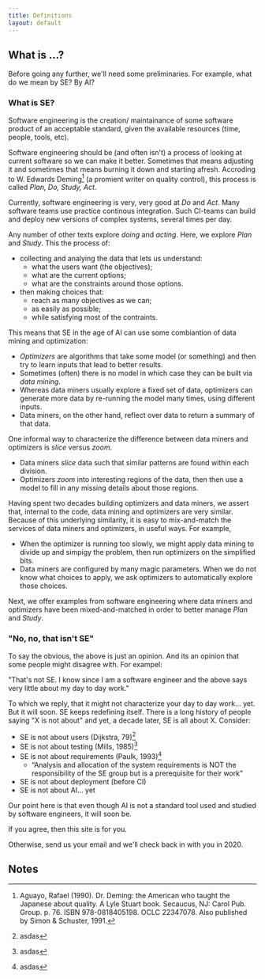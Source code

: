 ```yaml
---
title: Definitions
layout: default
---
```


## What is ...?

Before going any further, we'll need some preliminaries. For example,
what do we mean  by SE? By AI?

### What is SE?

Software engineering is the creation/ maintainance of some software
product of an acceptable standard, given the available resources (time,
people, tools, etc).

Software engineering should be (and often isn't) a process of looking
at current software so we can make it better.  Sometimes that means
adjusting it and sometimes that means burning it down and starting afresh.
Accroding to W. Edwards Deming[^1] (a promient writer on quality control),
this process is called _Plan, Do, Study, Act_.

Currently, software engineering is very, very good at _Do_ and _Act_. Many
software teams use practice continous integration. Such CI-teams can
build and deploy new versions of complex systems, several times per day.

Any number of other texts explore _doing_ and _acting_.  Here, we explore
_Plan_ and _Study_. This the process of:

- collecting and analying the data that lets us understand:
     - what the users want (the objectives);
     - what are the current options;
     - what are the constraints around those options.
- then making choices that:
     - reach as many objectives as we can;
     - as easily as possible;
     - while satisfying most of the contraints.

This means that SE in the age of AI
can use some combiantion of data mining and optimization:

- _Optimizers_ are algorithms
that take some model (or something)
and then try to learn inputs that lead to better results.
- Sometimes (often) there is no model in which
case they can be built via _data mining_.
- Whereas data miners usually explore a fixed
set of data, optimizers can generate more data by re-running the model 
many times,
using different inputs.
- Data miners, on the other hand,
reflect over data to return a
summary of that data.

One informal way to characterize the difference between data miners and optimizers is _slice_ versus _zoom_.

- Data miners _slice_  data such that similar patterns  are found within each division.
- Optimizers  _zoom_ into interesting regions of the data,
then then use a model to fill  in any missing details
about those regions. 

Having spent two decades building optimizers and data miners,
we assert that, internal to the code,
 data mining and optimizers are very similar.
Because of this underlying similarity, it is easy
to mix-and-match the services of data miners and optimizers,
in useful ways.
For example,

- When the optimizer is running too slowly, we might apply data mining
  to divide up and simpigy the problem, then run optimizers on 
  the simplified bits.
- Data miners are configured by many magic parameters. When we do not know
  what choices to apply, we ask optimizers to automatically
  explore those choices.

Next, we offer examples from software engineering where
data miners and optimizers have been mixed-and-matched in order
to better manage _Plan_ and _Study_.

### "No, no, that isn't SE"

To say the obvious, the above is just an opinion. And its an opinion that some people might disagree with.
For exampel:

"That's not SE. I know since I am a software engineer and the above says very little about my day to day work." 

To which we reply, that it might not characterize your day to day work... yet. But it will soon. SE keeps
redefining itself. There is a long history of people saying "X is not about" and yet, a decade later,
SE is all about X. Consider:


- SE is not about  users (Dijkstra, 79)[^2]
- SE is not about testing (Mills, 1985)[^3]
- SE is not about requirements (Paulk, 1993)[^4]
    - “Analysis and allocation of the system requirements is NOT the responsibility of the SE group but is a prerequisite for their work”
- SE is not about deployment (before CI)
- SE is not about AI... yet

Our point here is that even though AI is not a standard tool 
used and studied by 
software engineers, it will soon be. 

If you agree, then this site is for you.

Otherwise, send us your email and we'll check back in with you in 2020.

## Notes

[^1]: Aguayo, Rafael (1990). Dr. Deming: the American who taught the Japanese about quality. A Lyle Stuart book. Secaucus, NJ: Carol Pub. Group. p. 76. ISBN 978-0818405198. OCLC 22347078. Also published by Simon & Schuster, 1991.

[^2]: asdas
[^3]: asdas
[^4]: asdas

